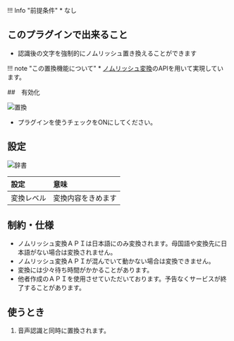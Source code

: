 !!! Info "前提条件"
    * なし

## このプラグインで出来ること

* 認識後の文字を強制的にノムリッシュ置き換えることができます

!!! note "この置換機能について"
    * [ノムリッシュ変換](https://racing-lagoon.info/nomu/translate.php)のAPIを用いて実現しています。


##　有効化

![置換](images/plugin_ｎｏｍｌｉｓｈ_p1.png)

* プラグインを使うチェックをONにしてください。

## 設定

![辞書](images/plugin_ｎｏｍｌｉｓｈ_p2.png)

|設定|意味|
|:--|:---|
|変換レベル|変換内容をきめます|

## 制約・仕様

* ノムリッシュ変換ＡＰＩは日本語にのみ変換されます。母国語や変換先に日本語がない場合は変換されません。
* ノムリッシュ変換ＡＰＩが混んでいて動かない場合は変換できません。
* 変換には少々待ち時間がかかることがあります。
* 他者作成のＡＰＩを使用させていただいております。予告なくサービスが終了することがあります。

## 使うとき

1. 音声認識と同時に置換されます。
